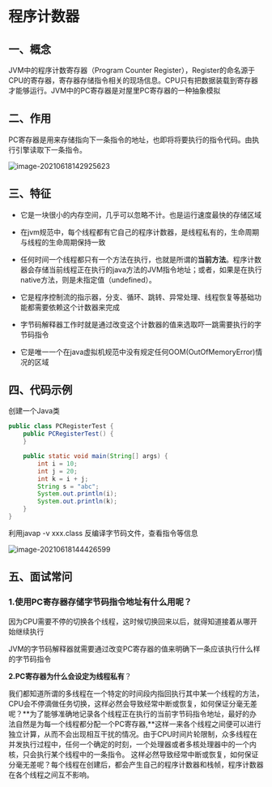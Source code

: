 # 程序计数器

## 一、概念

JVM中的程序计数寄存器（Program Counter Register），Register的命名源于CPU的寄存器，寄存器存储指令相关的现场信息。CPU只有把数据装载到寄存器才能够运行。JVM中的PC寄存器是对屋里PC寄存器的一种抽象模拟

## 二、作用

PC寄存器是用来存储指向下一条指令的地址，也即将将要执行的指令代码。由执行引擎读取下一条指令。

![image-20210618142925623](https://gitee.com/ShaoxiongDu/imageBed/raw/master/image-20210618142925623.png)

## 三、特征

- 它是一块很小的内存空间，几乎可以忽略不计。也是运行速度最快的存储区域

- 在jvm规范中，每个线程都有它自己的程序计数器，是线程私有的，生命周期与线程的生命周期保持一致

- 任何时间一个线程都只有一个方法在执行，也就是所谓的**当前方法**。程序计数器会存储当前线程正在执行的java方法的JVM指令地址；或者，如果是在执行native方法，则是未指定值（undefined）。

- 它是程序控制流的指示器，分支、循环、跳转、异常处理、线程恢复等基础功能都需要依赖这个计数器来完成

- 字节码解释器工作时就是通过改变这个计数器的值来选取吓一跳需要执行的字节码指令

- 它是唯一一个在java虚拟机规范中没有规定任何OOM(OutOfMemoryError)情况的区域

## 四、代码示例

创建一个Java类

```java
public class PCRegisterTest {
    public PCRegisterTest() {
    }

    public static void main(String[] args) {
        int i = 10;
        int j = 20;
        int k = i + j;
        String s = "abc";
        System.out.println(i);
        System.out.println(k);
    }
}
```

利用javap -v xxx.class 反编译字节码文件，查看指令等信息

![image-20210618144426599](https://gitee.com/ShaoxiongDu/imageBed/raw/master/image-20210618144426599.png)

## 五、面试常问

### 1.使用PC寄存器存储字节码指令地址有什么用呢？

​	因为CPU需要不停的切换各个线程，这时候切换回来以后，就得知道接着从哪开始继续执行

​	JVM的字节码解释器就需要通过改变PC寄存器的值来明确下一条应该执行什么样的字节码指令

**2.PC寄存器为什么会设定为线程私有**？

​	我们都知道所谓的多线程在一个特定的时间段内指回执行其中某一个线程的方法，CPU会不停滴做任务切换，这样必然会导致经常中断或恢复，如何保证分毫无差呢？**为了能够准确地记录各个线程正在执行的当前字节码指令地址，最好的办法自然是为每一个线程都分配一个PC寄存器,**这样一来各个线程之间便可以进行独立计算，从而不会出现相互干扰的情况。
​	 由于CPU时间片轮限制，众多线程在并发执行过程中，任何一个确定的时刻，一个处理器或者多核处理器中的一个内核，只会执行某个线程中的一条指令。
 	这样必然导致经常中断或恢复，如何保证分毫无差呢？每个线程在创建后，都会产生自己的程序计数器和栈帧，程序计数器在各个线程之间互不影响。



